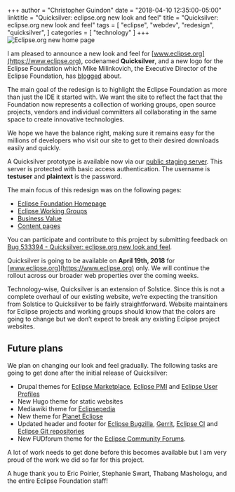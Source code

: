 +++
author = "Christopher Guindon"
date = "2018-04-10 12:35:00-05:00"
linktitle = "Quicksilver: eclipse.org new look and feel"
title =  "Quicksilver: eclipse.org new look and feel"
tags = [
    "eclipse",
    "webdev",
    "redesign",
    "quicksilver",
]
categories = [
    "technology"
]
+++
![Eclipse.org new home page](/images/05-quicksilver/eclipse-org-homepage.jpg "Eclipse.org new home page")

I am pleased to announce a new look and feel for [www.eclipse.org](https://www.eclipse.org), codenamed **Quicksilver**, and a new logo for the Eclipse Foundation which Mike Milinkovich, the Executive Director of the Eclipse Foundation, has [blogged](https://mmilinkov.wordpress.com/2018/04/10/eclipse-foundation-new-logo/) about.

The main goal of the redesign is to highlight the Eclipse Foundation as more than just the IDE it started with. We want the site to reflect the fact that the Foundation now represents a collection of working groups, open source projects, vendors and individual committers all collaborating in the same space to create innovative technologies. 

We hope we have the balance right, making sure it remains easy for the millions of developers who visit our site to get to their desired downloads easily and quickly. 

A Quicksilver prototype is available now via our [public staging server](https://staging.eclipse.org). This server is protected with basic access authentication. The username is **testuser** and **plaintext** is the password.

The main focus of this redesign was on the following pages:

* [Eclipse Foundation Homepage](https://staging.eclipse.org)
* [Eclipse Working Groups](https://staging.eclipse.org/org/workinggroups/)
* [Business Value](https://staging.eclipse.org/org/value/)
* [Content pages](https://staging.eclipse.org/org/)

You can participate and contribute to this project by submitting feedback on [Bug 533394 - Quicksilver: eclipse.org new look and feel](https://bugs.eclipse.org/bugs/show_bug.cgi?id=533394). 

Quicksilver is going to be available on **April 19th, 2018** for [www.eclipse.org](https://www.eclipse.org) only. We will continue the rollout across our broader web properties over the coming weeks.

Technology-wise, Quicksilver is an extension of Solstice. Since this is not a complete overhaul of our existing website, we’re expecting the transition from Solstice to Quicksilver to be fairly straightforward. Website maintainers for Eclipse projects and working groups should know that the colors are going to change but we don’t expect to break any existing Eclipse project websites.

## Future plans

We plan on changing our look and feel gradually. The following tasks are going to get done after the initial release of Quicksilver:

* Drupal themes for [Eclipse Marketplace](https://marketplace.eclipse.org), [Eclipse PMI](https://projects.eclipse.org.) and [Eclipse User Profiles](https://accounts.eclipse.org)
* New Hugo theme for static websites
* Mediawiki theme for [Eclipsepedia](https://wiki.eclipse.org)
* New theme for [Planet Eclipse](https://planeteclipse.org)
* Updated header and footer for [Eclipse Bugzilla](https://bugs.eclipse.org/bugs/), [Gerrit](https://git.eclipse.org/r/), [Eclipse CI](https://ci.eclipse.org/) and [Eclipse Git repositories](https://git.eclipse.org/c/)
* New FUDforum theme for the [Eclipse Community Forums](https://eclipse.org/forums/).

A lot of work needs to get done before this becomes available but I am very proud of the work we did so far for this project. 

A huge thank you to Eric Poirier, Stephanie Swart, Thabang Mashologu, and the entire Eclipse Foundation staff!

